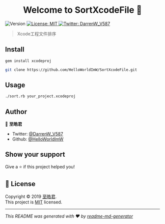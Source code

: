 <h1 align="center">Welcome to SortXcodeFile 👋</h1>
<p>
  <img alt="Version" src="https://img.shields.io/badge/version-1.0-blue.svg?cacheSeconds=2592000" />
  <a href="http://www.mit.edu">
    <img alt="License: MIT" src="https://img.shields.io/badge/License-MIT-yellow.svg" target="_blank" />
  </a>
  <a href="https://twitter.com/DarrenW_V587">
    <img alt="Twitter: DarrenW_V587" src="https://img.shields.io/twitter/follow/DarrenW_V587.svg?style=social" target="_blank" />
  </a>
</p>

> Xcode工程文件排序

## Install

```sh
gem install xcodeproj
```

```sh
git clone https://github.com/HelloWorldImW/SortXcodeFile.git
```

## Usage

```sh
./sort.rb your_project.xcodeproj
```

## Author

👤 **至皓君**

* Twitter: [@DarrenW_V587](https://twitter.com/DarrenW_V587)
* Github: [@HelloWorldImW](https://github.com/HelloWorldImW)

## Show your support

Give a ⭐️ if this project helped you!

## 📝 License

Copyright © 2019 [至皓君](https://github.com/HelloWorldImW).<br />
This project is [MIT](http://www.mit.edu) licensed.

***
_This README was generated with ❤️ by [readme-md-generator](https://github.com/kefranabg/readme-md-generator)_